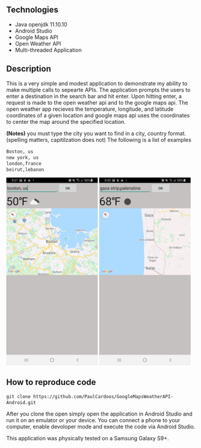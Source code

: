 ## Technologies
<ul> 
  <li>Java openjdk 11.10.10</li>
  <li>Android Studio</li>
  <li>Google Maps API</li>
  <li>Open Weather API</li>
  <li>Multi-threaded Application</li>
</ul>

## Description
This is a very simple and modest application to demonstrate my ability to make multiple calls to sepearte APIs. The application prompts the users 
to enter a destination in the search bar and hit enter. Upon hitting enter, a request is made to the open weather api and to the google maps api. The open weather 
app recieves the temperature, longitude, and latitude coordinates of a given location and google maps api uses the coordinates to center the map around the 
specified location.

<b>(Notes)</b> you must type the city you want to find in a city, country format. (spelling matters, capitilzation does not) The following is a list of examples

```
Boston, us
new york, us
london,france
beirut,lebanon
```
<img src="/imgs/Boston_app.jpg" height="500rem">
<img src="/imgs/GazaStrip_app.jpg" height="500rem">

## How to reproduce code

```
git clone https://github.com/PaulCardoos/GoogleMapsWeatherAPI-Android.git
```
After you clone the open simply open the application in Android Studio and run it on an emulator or your device. You can connect a phone to your computer, enable devoloper mode and execute the code via Android Studio.

This application was physically tested on a Samsung Galaxy S9+. 

 
  

